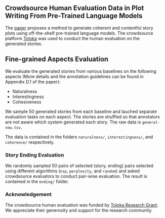 ## Crowdsource Human Evaluation Data in Plot Writing From Pre-Trained Language Models

The [paper](https://arxiv.org/abs/2206.03021) proposes a method to generate coherent and contentful story plots using off-the-shelf pre-trained language models. The crowdsource platform [Toloka](https://toloka.ai/) was used to conduct the human evaluation on the generated stories.

## Fine-grained Aspects Evaluation

We evaluate the generated stories from various baselines on the following aspects (More details and the annotation guidelines can be found in Appendix D.1 of the paper): 

- Naturalness
- Interestingness
- Cohesiveness

We sample 50 generated stories from each baseline and lauched separate evaluation tasks on each aspect. The stories are shuffled so that annotators are not aware which system generated each story. The raw data is `general-new.tsv`.

The data is contained in the folders `naturalness/`, `interestingness/`, and `coherence/` respectively. 

### Story Ending Evaluation

We randomly sampled 50 pairs of selected (story, ending) pairs selected using different algorithms (`nsp`, `perplexity`, and `random`) and asked crowdsource evaluators to conduct pair-wise evaluation. The result is contained in the `ending/` folder.

### Acknowledgement

The crowdsource human evaluation was funded by [Toloka Research Grant](https://toloka.ai/grants/). We appreciate their generosity and support for the research community.